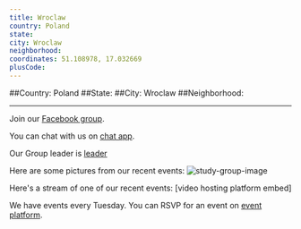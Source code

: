 ```yaml
---
title: Wroclaw
country: Poland
state: 
city: Wroclaw
neighborhood: 
coordinates: 51.108978, 17.032669
plusCode:
---
```


##Country: Poland
##State: 
##City: Wroclaw
##Neighborhood: 
*****
Join our [Facebook group](https://www.facebook.com/groups/free.code.camp.wroclaw).

You can chat with us on [chat app]().

Our Group leader is [leader]()

Here are some pictures from our recent events:
![study-group-image]()

Here's a stream of one of our recent events:
[video hosting platform embed]

We have events every Tuesday. You can RSVP for an event on [event platform]().
